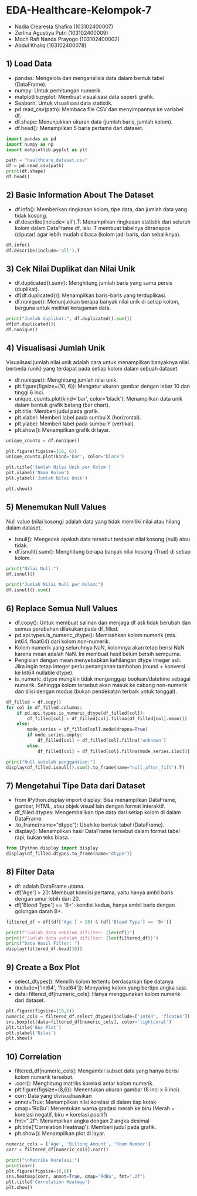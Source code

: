 # EDA-Healthcare-Kelompok-7

- Nadia Clearesta Shafira (103102400007)
- Zerlina Agustiya Putri (103102400009)
- Moch Rafi Nanda Prayogo (103102400002)
- Abdul Khaliq (103102400078)

## 1) Load Data
- pandas: Mengelola dan menganalisis data dalam bentuk tabel (DataFrame).
- numpy: Untuk perhitungan numerik.
- matplotlib.pyplot: Membuat visualisasi data seperti grafik.
- Seaborn: Untuk visualisasi data statistik.
- pd.read_csv(path): Membaca file CSV dan menyimpannya ke variabel df.
- df.shape: Menunjukkan ukuran data (jumlah baris, jumlah kolom).
- df.head(): Menampilkan 5 baris pertama dari dataset.

```python
import pandas as pd
import numpy as np
import matplotlib.pyplot as plt

path = "healthcare_dataset.csv"
df = pd.read_csv(path)
print(df.shape)
df.head()
```

## 2) Basic Information About The Dataset
- df.info(): Memberikan ringkasan kolom, tipe data, dan jumlah data yang tidak kosong.
- df.describe(include='all').T: Menampilkan ringkasan statistik dari seluruh kolom dalam DataFrame df, lalu .T membuat tabelnya ditranspos (diputar) agar lebih mudah dibaca (kolom jadi baris, dan sebaliknya).

```python
df.info()
df.describe(include='all').T
```

## 3) Cek Nilai Duplikat dan Nilai Unik
- df.duplicated().sum(): Menghitung jumlah baris yang sama persis (duplikat).
- df[df.duplicated()]: Menampilkan baris-baris yang terduplikasi.
- df.nunique(): Menunjukkan berapa banyak nilai unik di setiap kolom, berguna untuk melihat keragaman data.

```python
print("Jumlah duplikat:", df.duplicated().sum())
df[df.duplicated()]
df.nunique()
```

## 4) Visualisasi Jumlah Unik
Visualisasi jumlah nilai unik adalah cara untuk menampilkan banyaknya nilai berbeda (unik) yang terdapat pada setiap kolom dalam sebuah dataset.
- df.nunique(): Menghitung jumlah nilai unik.
- plt.figure(figsize=(10, 6)): Mengatur ukuran gambar dengan lebar 10 dan tinggi 6 inci.
- unique_counts.plot(kind='bar', color='black'): Menampilkan data unik dalam bentuk grafik batang (bar chart).
- plt.title: Memberi judul pada grafik.
- plt.xlabel: Memberi label pada sumbu X (horizontal).
- plt.ylabel: Memberi label pada sumbu Y (vertikal).
- plt.show(): Menampilkan grafik di layar.

```python
unique_counts = df.nunique()

plt.figure(figsize=(10, 6))
unique_counts.plot(kind='bar', color='black')

plt.title('Jumlah Nilai Unik per Kolom')
plt.xlabel('Nama Kolom')
plt.ylabel('Jumlah Nilai Unik')

plt.show()
```

## 5) Menemukan Null Values
Null value (nilai kosong) adalah data yang tidak memiliki nilai atau hilang dalam dataset.
- isnull(): Mengecek apakah data tersebut terdapat nilai kosong (null) atau tidak.
- df.isnull().sum(): Menghitung berapa banyak nilai kosong (True) di setiap kolom.

```python
print("Nilai Null:")
df.isnull()

print("Jumlah Nilai Null per Kolom:")
df.isnull().sum()
```

## 6) Replace Semua Null Values
- df.copy(): Untuk membuat salinan dan menjaga df asli tidak berubah dan semua perubahan dilakukan pada df_filled.
- pd.api.types.is_numeric_dtype(): Memisahkan kolom numerik (mis. int64, float64) dari kolom non-numerik.
- Kolom numerik yang seluruhnya NaN, kolomnya akan tetap berisi NaN karena mean adalah NaN. Ini membuat hasil belum bersih sempurna.
- Pengisian dengan mean menyebabkan kehilangan dtype integer asli. Jika ingin tetap integer perlu penanganan tambahan (round + konversi ke Int64 nullable dtype).
- is_numeric_dtype mungkin tidak menganggap boolean/datetime sebagai numerik. Sehingga kolom tersebut akan masuk ke cabang non-numerik dan diisi dengan modus (bukan pendekatan terbaik untuk tanggal).

```python
df_filled = df.copy()
for col in df_filled.columns:
    if pd.api.types.is_numeric_dtype(df_filled[col]):
        df_filled[col] = df_filled[col].fillna(df_filled[col].mean())
    else:
        mode_series = df_filled[col].mode(dropna=True)
        if mode_series.empty:
            df_filled[col] = df_filled[col].fillna('unknown')
        else:
            df_filled[col] = df_filled[col].fillna(mode_series.iloc[0])

print("Null setelah penggantian:")
display(df_filled.isnull().sum().to_frame(name="null_after_fill").T)
```

## 7) Mengetahui Tipe Data dari Dataset
- from IPython.display import display: Bisa menampilkan DataFrame, gambar, HTML, atau objek visual lain dengan format interaktif.
- df_filled.dtypes: Mengembalikan tipe data dari setiap kolom di dalam DataFrame.
- .to_frame(name="dtype"): Ubah ke bentuk tabel (DataFrame).
- display(): Menampilkan hasil DataFrame tersebut dalam format tabel rapi, bukan teks biasa. 

```python
from IPython.display import display
display(df_filled.dtypes.to_frame(name="dtype"))
```

## 8) Filter Data
- df: adalah DataFrame utama.
- df['Age'] > 20: Membuat kondisi pertama, yaitu hanya ambil baris dengan umur lebih dari 20.
- df['Blood Type'] == 'B+': kondisi kedua, hanya ambil baris dengan golongan darah B+.

```python
filtered_df = df[(df['Age'] > 20) & (df['Blood Type'] == 'B+')]

print(f"Jumlah data sebelum difilter: {len(df)}")
print(f"Jumlah data setelah difilter: {len(filtered_df)}")
print("Data Hasil Filter: ")
display(filtered_df.head(10))
```

## 9) Create a Box Plot
- select_dtypes():  Memilih kolom tertentu berdasarkan tipe datanya
- (include=['int64', 'float64']): Menyaring kolom yang bertipe angka saja.
- data=filtered_df[numeric_cols]: Hanya menggunakan kolom numerik dari dataset.

```python
plt.figure(figsize=(10,6))
numeric_cols = filtered_df.select_dtypes(include=['int64', 'float64']).columns
sns.boxplot(data=filtered_df[numeric_cols], color='lightcoral')
plt.title('Box Plot')
plt.ylabel('Nilai')
plt.show()
```

## 10) Correlation
- filtered_df[numeric_cols]: Mengambil subset data yang hanya berisi kolom numerik tersebut.
- .corr(): Menghitung matriks korelasi antar kolom numerik.
- plt.figure(figsize=(8,6)): Menentukan ukuran gambar (8 inci x 6 inci).
- corr: Data yang divisualisasikan
- annot=True: Menampilkan nilai korelasi di dalam tiap kotak
- cmap='RdBu': Menentukan warna gradasi merah ke biru (Merah = korelasi negatif, biru = korelasi positif)
- fmt=".2f": Menampilkan angka dengan 2 angka desimal
- plt.title('Correlation Heatmap'): Memberi judul pada grafik.
- plt.show(): Menampilkan plot di layar.

```python
numeric_cols = ['Age', 'Billing Amount', 'Room Number']
corr = filtered_df[numeric_cols].corr()

print("\nMatriks Korelasi:")
print(corr)
plt.figure(figsize=(8,6))
sns.heatmap(corr, annot=True, cmap='RdBu', fmt=".2f")
plt.title('Correlation Heatmap')
plt.show()
```
